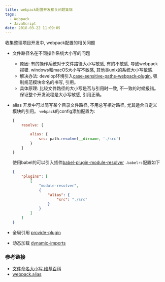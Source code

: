 ```yaml
---
title: webpack配置开发相关问题集锦
tags:
  - Webpack
  - JavaScript
date: 2018-03-22 11:09:09
---
```




收集整理项目开发中, webpack配置的相关问题

- 文件路径名在不同操作系统大小写的问题
    - 原因: 有的操作系统对于文件路径大小写敏感, 有的不敏感, 导致webpack报错. windows和macOS大小写不敏感, 其他类unix的系统大小写敏感.
    - 解决办法: develop环境引入[case-sensitive-paths-webpack-plugin](https://github.com/Urthen/case-sensitive-paths-webpack-plugin), 强制规范模块命名的书写, 引用。
    - 具体原理: 比较文件路径的大小写是否与引用时一致, 不一致的时候报错。保证整个开发流程是大小写敏感, 引用正确。

- alias
    开发中可以简写某个目录文件路径, 不用总写相对路径, 尤其适合自定义模块的引用。
    `webpack`的config添加配置为:
    ```js
    {
        resolve: {

            alias: {
                src: path.resolve(__dirname, './src')
            }
        }
    }
    ```
    使用babel的可以引入插件[babel-plugin-module-resolver](https://github.com/tleunen/babel-plugin-module-resolver#readme)
    `.babelrc`配置如下
    ```json
    {
        "plugins": [
            [
                "module-resolver",
                {
                    "alias": {
                        "src": "./src"
                    }
                }
            ]
        ]
    }
    ```


- 全局引用
[provide-plugin](https://webpack.js.org/plugins/provide-plugin/)
- 动态加载
[dynamic-imports](https://webpack.js.org/guides/code-splitting/#dynamic-imports)

<!-- - webpack编译的时候 ctrl+c没用 kill -9 -->


### 参考链接
- [文件命名大小写.维基百科](https://en.wikipedia.org/wiki/Filename#Letter_case_preservation)
- [webpack.alias](https://webpack.js.org/configuration/resolve/)